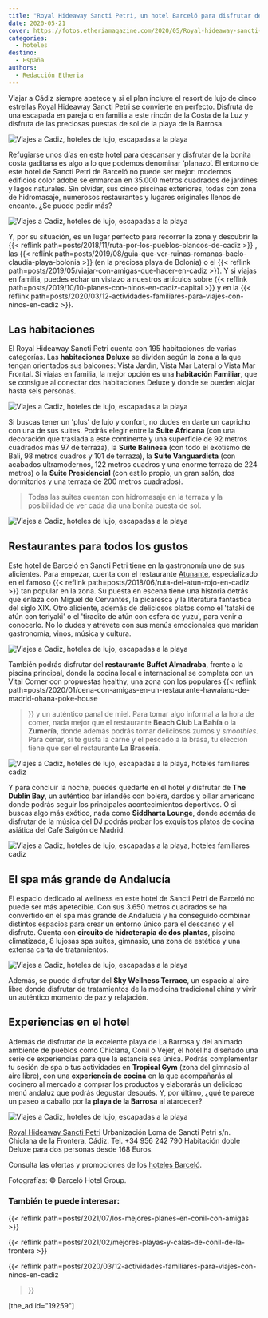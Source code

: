 ```yaml
---
title: "Royal Hideaway Sancti Petri, un hotel Barceló para disfrutar de la Costa de la Luz"
date: 2020-05-21
cover: https://fotos.etheriamagazine.com/2020/05/Royal-hideaway-sancti-petri-piscinas.jpg
categories: 
  - hoteles
destino: 
  - España
authors: 
  - Redacción Etheria
---
```


Viajar a Cádiz siempre apetece y si el plan incluye el resort de lujo de cinco estrellas Royal Hideaway Sancti Petri se convierte en perfecto. Disfruta de una escapada en pareja o en familia a este rincón de la Costa de la Luz y disfruta de las preciosas puestas de sol de la playa de la Barrosa.

![Viajes a Cadiz, hoteles de lujo, escapadas a la playa](https://fotos.etheriamagazine.com/2020/05/Royal-hideaway-sancti-petri-piscinas.jpg "Panorámica del hotel.")

Refugiarse unos días en este hotel para descansar y disfrutar de la bonita costa 
gaditana es algo a lo que podemos denominar ‘planazo’. El entorno de este hotel de 
Sancti Petri de Barceló no puede ser mejor: modernos edificios color adobe se enmarcan 
en 35.000 metros cuadrados de jardines y lagos naturales. Sin olvidar, sus cinco 
piscinas exteriores, todas con zona de hidromasaje, numerosos restaurantes y lugares 
originales llenos de encanto. ¿Se puede pedir más? 

![Viajes a Cadiz, hoteles de lujo, escapadas a la playa](https://fotos.etheriamagazine.com/2020/05/Royal-hideaway-sancti-petri-siddharta.jpg "Siddharta Lounge, un original espacio en el hotel.")

Y, por su situación, es un lugar perfecto para recorrer la zona y descubrir la {{< 
reflink path=posts/2018/11/ruta-por-los-pueblos-blancos-de-cadiz >}} , las {{< reflink 
path=posts/2019/08/guia-que-ver-ruinas-romanas-baelo-claudia-playa-bolonia >}} (en la 
preciosa playa de Bolonia) o el {{< reflink 
path=posts/2019/05/viajar-con-amigas-que-hacer-en-cadiz >}}. Y si viajas en familia, 
puedes echar un vistazo a nuestros artículos sobre {{< reflink 
path=posts/2019/10/10-planes-con-ninos-en-cadiz-capital >}} y en la {{< reflink 
path=posts/2020/03/12-actividades-familiares-para-viajes-con-ninos-en-cadiz >}}. 

## Las habitaciones

El Royal Hideaway Sancti Petri cuenta con 195 habitaciones de varias categorías. Las 
**habitaciones Deluxe** se dividen según la zona a la que tengan orientados sus 
balcones: Vista Jardín, Vista Mar Lateral o Vista Mar Frontal. Si viajas en familia, la 
mejor opción es una **habitación Familiar**, que se consigue al conectar dos 
habitaciones Deluxe y donde se pueden alojar hasta seis personas. 

![Viajes a Cadiz, hoteles de lujo, escapadas a la playa](https://fotos.etheriamagazine.com/2020/05/Royal-hideaway-sacti-petri-habitacion-lateral-vista-mar.jpg "Habitación Deluxe Vista Mar Lateral.")

Si buscas tener un 'plus' de lujo y confort, no dudes en darte un capricho con una de 
sus suites. Podrás elegir entre la **Suite Africana** (con una decoración que traslada a 
este continente y una superficie de 92 metros cuadrados más 97 de terraza), la **Suite 
Balinesa** (con todo el exotismo de Bali, 98 metros cuadros y 101 de terraza), la 
**Suite Vanguardista** (con acabados ultramodernos, 122 metros cuadros y una enorme 
terraza de 224 metros) o la **Suite Presidencial** (con estilo propio, un gran salón, 
dos dormitorios y una terraza de 200 metros cuadrados). 

> Todas las suites cuentan con hidromasaje en la terraza y la posibilidad de ver cada día 
> una bonita puesta de sol. 

![Viajes a Cadiz, hoteles de lujo, escapadas a la playa](https://fotos.etheriamagazine.com/2020/05/Royal-hideaway-sacti-petri-suite-presidencial.jpg "Terraza de la Suite Presidencial.")

## Restaurantes para todos los gustos

Este hotel de Barceló en Sancti Petri tiene en la gastronomía uno de sus alicientes. 
Para empezar, cuenta con el restaurante [Atunante](http://atunante.com), especializado 
en el famoso {{< reflink path=posts/2018/06/ruta-del-atun-rojo-en-cadiz >}} tan popular 
en la zona. Su puesta en escena tiene una historia detrás que enlaza con Miguel de 
Cervantes, la picaresca y la literatura fantástica del siglo XIX. Otro aliciente, además 
de deliciosos platos como el 'tataki de atún con teriyaki' o el 'tiradito de atún con 
esfera de yuzu', para venir a conocerlo. No lo dudes y atrévete con sus menús 
emocionales que maridan gastronomía, vinos, música y cultura. 

![Viajes a Cadiz, hoteles de lujo, escapadas a la playa](https://fotos.etheriamagazine.com/2020/05/Royal-hideaway-restaurante-atunante.jpg "Restaurante Atunante.")

También podrás disfrutar del **restaurante Buffet Almadraba**, frente a la piscina 
principal, donde la cocina local e internacional se completa con un Vital Corner con 
propuestas healthy, una zona con los populares {{< reflink 
path=posts/2020/01/cena-con-amigas-en-un-restaurante-hawaiano-de-madrid-ohana-poke-house 
>}} y un auténtico panal de miel. Para tomar algo informal a la hora de comer, nada 
mejor que el restaurante **Beach Club La Bahía** o la **Zumería**, donde además podrás 
tomar deliciosos zumos y _smoothies_. Para cenar, si te gusta la carne y el pescado a la 
brasa, tu elección tiene que ser el restaurante **La Brasería**. 

![Viajes a Cadiz, hoteles de lujo, escapadas a la playa, hoteles familiares cadiz](https://fotos.etheriamagazine.com/2020/05/Royal-hideaway-sancti-petri-terraza-piscina.jpg "Restaurante Beach Club La Bahía.")

Y para concluir la noche, puedes quedarte en el hotel y disfrutar de **The Dublin Bay**, 
un auténtico bar irlandés con bolera, dardos y billar americano donde podrás seguir los 
principales acontecimientos deportivos. O si buscas algo más exótico, nada como 
**Siddharta Lounge**, donde además de disfrutar de la música del DJ podrás probar los 
exquisitos platos de cocina asiática del Café Saigón de Madrid. 

![Viajes a Cadiz, hoteles de lujo, escapadas a la playa, hoteles familiares cadiz](https://fotos.etheriamagazine.com/2020/05/Royal-hideaway-sancti-petri-bolera.jpg "Pub The Dublin Bay.")

## El spa más grande de Andalucía

El espacio dedicado al wellness en este hotel de Sancti Petri de Barceló no puede ser 
más apetecible. Con sus 3.650 metros cuadrados se ha convertido en el spa más grande de 
Andalucía y ha conseguido combinar distintos espacios para crear un entorno único para 
el descanso y el disfrute. Cuenta con **circuito de hidroterapia de dos plantas**, 
piscina climatizada, 8 lujosas spa suites, gimnasio, una zona de estética y una extensa 
carta de tratamientos. 

![Viajes a Cadiz, hoteles de lujo, escapadas a la playa](https://fotos.etheriamagazine.com/2020/05/Royal-hideaway-sancti-petri-spa.jpg "Circuito de hidroterapia del spa del Royal Hideaway Sancti Petri.")

Además, se puede disfrutar del **Sky Wellness Terrace**, un espacio al aire libre donde 
disfrutar de tratamientos de la medicina tradicional china y vivir un auténtico momento 
de paz y relajación. 

## Experiencias en el hotel

Además de disfrutar de la excelente playa de La Barrosa y del animado ambiente de 
pueblos como Chiclana, Conil o Vejer, el hotel ha diseñado una serie de experiencias 
para que la estancia sea única. Podrás complementar tu sesión de spa o tus actividades 
en **Tropical Gym** (zona del gimnasio al aire libre), con una **experiencia de cocina** 
en la que acompañarás al cocinero al mercado a comprar los productos y elaborarás un 
delicioso menú andaluz que podrás degustar después. Y, por último, ¿qué te parece un 
paseo a caballo por la **playa de la Barrosa** al atardecer? 

![Viajes a Cadiz, hoteles de lujo, escapadas a la playa](https://fotos.etheriamagazine.com/2020/05/Royal-hideaway-sancti-petri-masaje.jpg "Masaje en la Sky Wellness Terrace.")

[Royal Hideaway Sancti 
Petri](https://www.barcelo.com/es-es/royal-hideaway-sancti-petri/) Urbanización Loma de 
Sancti Petri s/n. Chiclana de la Frontera, Cádiz. Tel. +34 956 242 790 Habitación doble 
Deluxe para dos personas desde 168 Euros. 

Consulta las ofertas y promociones de los [hoteles 
Barceló](https://clk.tradedoubler.com/click?p=269827&a=3132464). 

Fotografías: © Barceló Hotel Group. 

### También te puede interesar:

{{< reflink path=posts/2021/07/los-mejores-planes-en-conil-con-amigas >}} 

{{< reflink path=posts/2021/02/mejores-playas-y-calas-de-conil-de-la-frontera >}} 

{{< reflink path=posts/2020/03/12-actividades-familiares-para-viajes-con-ninos-en-cadiz 
>}} 

\[the\_ad id="19259"\]
